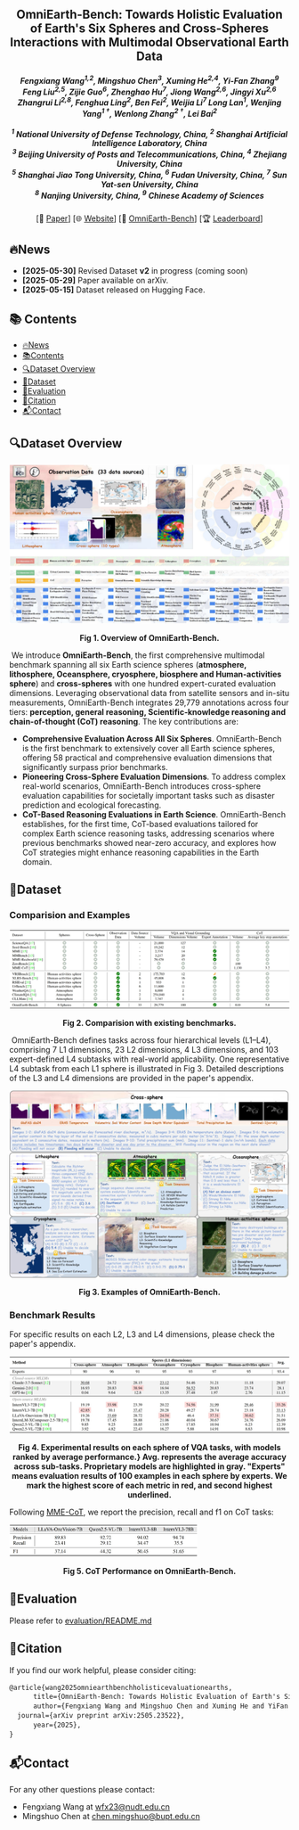 <div align="center">
  <h2><strong>OmniEarth-Bench: Towards Holistic Evaluation of Earth's Six Spheres and Cross-Spheres Interactions with Multimodal Observational Earth Data</strong></h2>
  <h5>
  Fengxiang Wang<sup>1,2</sup>, Mingshuo Chen<sup>3</sup>, Xuming He<sup>2,4</sup>,  Yi-Fan Zhang<sup>9</sup>
      <br/>
  Feng Liu<sup>2,5</sup>, Zijie Guo<sup>6</sup>, Zhenghao Hu<sup>7</sup>, Jiong Wang<sup>2,6</sup>, Jingyi Xu<sup>2,6</sup>
      <br/>
  Zhangrui Li<sup>2,8</sup>, Fenghua Ling<sup>2</sup>, Ben Fei<sup>2</sup>, Weijia Li<sup>7</sup>
  Long Lan<sup>1</sup>, Wenjing Yang<sup>1&nbsp;†</sup>, Wenlong Zhang<sup>2&nbsp;†</sup>, Lei Bai<sup>2</sup>
      <br/><br/>
    <sup>1</sup> National University of Defense Technology, China, <sup>2</sup> Shanghai Artificial Intelligence Laboratory, China
      <br/>
    <sup>3</sup> Beijing University of Posts and Telecommunications, China, <sup>4</sup> Zhejiang University, China
      <br/>
    <sup>5</sup> Shanghai Jiao Tong University, China, <sup>6</sup> Fudan University, China, <sup>7</sup> Sun Yat-sen University, China
      <br/>
    <sup>8</sup> Nanjing University, China, <sup>9</sup> Chinese Academy of Sciences
  </h5>
  <p>
    [📃 <a href="https://arxiv.org/abs/2505.23522" target="_blank">Paper</a>]
    [🌐 <a href="https://omniearth-bench.github.io" target="_blank">Website</a>]
    [🤗 <a href="https://huggingface.co/datasets/initiacms/OmniEarth-Bench" target="_blank">OmniEarth-Bench</a>]
    [🏆 <a href="https://omniearth-bench.github.io/#benchmark" target="_blank">Leaderboard</a>]
  </p>
</div>


## 🔥News

* **[2025-05-30]** Revised Dataset **v2** in progress (coming soon)
* **[2025-05-29]** Paper available on arXiv.
* **[2025-05-15]** Dataset released on Hugging Face.

## 📚 Contents

- [🔥News](#news)
- [📚Contents](#-contents)
- [🔍Dataset Overview](#dataset-overview)
- [📸Dataset](#dataset)
- [🚀Evaluation](#evaluation)
- [🔗Citation](#citation)
- [📬Contact](#contact)

## 🔍Dataset Overview

![overview](assets/overview.jpg)

<p align="center"><strong>Fig 1. Overview of OmniEarth-Bench.</strong></p>

​	We introduce **OmniEarth-Bench**, the first comprehensive multimodal benchmark spanning all six Earth science spheres (**atmosphere, lithosphere, Oceansphere, cryosphere, biosphere and Human-activities sphere**) and **cross-spheres** with one hundred expert-curated evaluation dimensions. Leveraging observational data from satellite sensors and in-situ measurements, OmniEarth-Bench integrates 29,779 annotations across four tiers: **perception, general reasoning, Scientific‑knowledge reasoning and chain-of-thought (CoT) reasoning**. The key contributions are:

* **Comprehensive Evaluation Across All Six Spheres**. OmniEarth-Bench is the first benchmark to extensively cover all Earth science spheres, offering 58 practical and comprehensive evaluation dimensions that significantly surpass prior benchmarks.
* **Pioneering Cross-Sphere Evaluation Dimensions**. To address complex real-world scenarios, OmniEarth-Bench introduces cross-sphere evaluation capabilities for societally important tasks such as disaster prediction and ecological forecasting.
* **CoT-Based Reasoning Evaluations in Earth Science**. OmniEarth-Bench establishes, for the first time, CoT-based evaluations tailored for complex Earth science reasoning tasks, addressing scenarios where previous benchmarks showed near-zero accuracy, and explores how CoT strategies might enhance reasoning capabilities in the Earth domain.

## 📸Dataset

### Comparision and Examples

![comparison](assets/comparison.jpg)

<p align="center"><strong>Fig 2. Comparision with existing benchmarks.</strong></p>

​	OmniEarth-Bench defines tasks across four hierarchical levels (L1–L4), comprising 7 L1 dimensions, 23 L2 dimensions, 4 L3 dimensions, and 103 expert-defined L4 subtasks with real-world applicability. One representative L4 subtask from each L1 sphere is illustrated in Fig 3. Detailed descriptions of the L3 and L4 dimensions are provided in the paper's appendix.

![example](assets/example.jpg)

<p align="center"><strong>Fig 3. Examples of OmniEarth-Bench.</strong></p>

### Benchmark Results

For specific results on each L2, L3 and L4 dimensions, please check the paper's appendix.

![L1](assets/L1.jpg)

<p align="center"><strong>Fig 4. Experimental results on each sphere of VQA tasks, with models ranked by average performance.} Avg. represents the average accuracy across sub-tasks. Proprietary models are highlighted in gray. "Experts" means evaluation results of 100 examples in each sphere by experts. We mark the highest score of each metric in red, and second highest underlined.</strong></p>

Following [MME-CoT](https://github.com/MME-Benchmarks/MME-CoT), we report the precision, recall and f1 on CoT tasks:

<img src="assets/CoT.jpg" alt="CoT" style="zoom: 33%;" />

<p align="center"><strong>Fig 5. CoT Performance on OmniEarth-Bench.</strong></p>

## 🚀Evaluation

Please refer to [evaluation/README.md](https://github.com/nanocm/OmniEarth-Bench/tree/main/evaluation#evaluation)

## 🔗Citation

If you find our work helpful, please consider citing:

```latex
@article{wang2025omniearthbenchholisticevaluationearths,
      title={OmniEarth-Bench: Towards Holistic Evaluation of Earth's Six Spheres and Cross-Spheres Interactions with Multimodal Observational Earth Data}, 
      author={Fengxiang Wang and Mingshuo Chen and Xuming He and YiFan Zhang and Feng Liu and Zijie Guo and Zhenghao Hu and Jiong Wang and Jingyi Xu and Zhangrui Li and Fenghua Ling and Ben Fei and Weijia Li and Long Lan and Wenjing Yang and Wenlong Zhang and Lei Bai},
  journal={arXiv preprint arXiv:2505.23522},
      year={2025},
}
```

## 📬Contact

For any other questions please contact:

- Fengxiang Wang at [wfx23@nudt.edu.cn](mailto:wfx23@nudt.edu.cn)
- Mingshuo Chen at [chen.mingshuo@bupt.edu.cn](mailto:chen.mingshuo@bupt.edu.cn)

